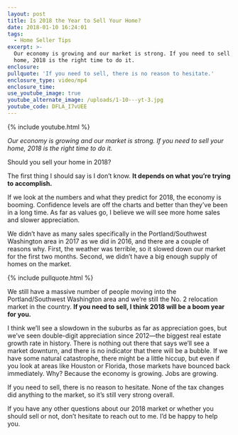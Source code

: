 ```yaml
---
layout: post
title: Is 2018 the Year to Sell Your Home?
date: 2018-01-10 16:24:01
tags:
  - Home Seller Tips
excerpt: >-
  Our economy is growing and our market is strong. If you need to sell your
  home, 2018 is the right time to do it.
enclosure:
pullquote: 'If you need to sell, there is no reason to hesitate.'
enclosure_type: video/mp4
enclosure_time:
use_youtube_image: true
youtube_alternate_image: /uploads/1-10---yt-3.jpg
youtube_code: DFLA_I7vUEE
---
```



{% include youtube.html %}

*Our economy is growing and our market is strong. If you need to sell your home, 2018 is the right time to do it.*

Should you sell your home in 2018?

The first thing I should say is I don’t know. **It depends on what you’re trying to accomplish.**

If we look at the numbers and what they predict for 2018, the economy is booming. Confidence levels are off the charts and better than they’ve been in a long time. As far as values go, I believe we will see more home sales and slower appreciation.

We didn’t have as many sales specifically in the Portland/Southwest Washington area in 2017 as we did in 2016, and there are a couple of reasons why. First, the weather was terrible, so it slowed down our market for the first two months. Second, we didn’t have a big enough supply of homes on the market.

{% include pullquote.html %}

We still have a massive number of people moving into the Portland/Southwest Washington area and we’re still the No. 2 relocation market in the country. **If you need to sell, I think 2018 will be a boom year for you.**

I think we’ll see a slowdown in the suburbs as far as appreciation goes, but we’ve seen double-digit appreciation since 2012—the biggest real estate growth rate in history. There is nothing out there that says we’ll see a market downturn, and there is no indicator that there will be a bubble. If we have some natural catastrophe, there might be a little hiccup, but even if you look at areas like Houston or Florida, those markets have bounced back immediately. Why? Because the economy is growing. Jobs are growing.

If you need to sell, there is no reason to hesitate. None of the tax changes did anything to the market, so it’s still very strong overall.

If you have any other questions about our 2018 market or whether you should sell or not, don’t hesitate to reach out to me. I’d be happy to help you.